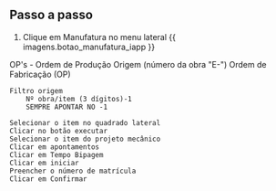 ## Passo a passo
1. Clique em Manufatura no menu lateral
{{ imagens.botao_manufatura_iapp }}

OP's - Ordem de Produção
    Origem (número da obra "E-")
    Ordem de Fabricação (OP)
    
    Filtro origem
        Nº obra/item (3 dígitos)-1
        SEMPRE APONTAR NO -1
        
    Selecionar o item no quadrado lateral
    Clicar no botão executar
    Selecionar o item do projeto mecânico
    Clicar em apontamentos
    Clicar em Tempo Bipagem
    Clicar em iniciar
    Preencher o número de matrícula
    Clicar em Confirmar